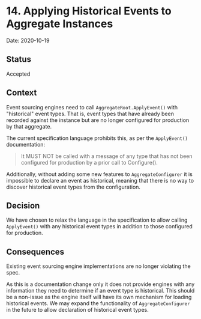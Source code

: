 # 14. Applying Historical Events to Aggregate Instances

Date: 2020-10-19

## Status

Accepted

## Context

Event sourcing engines need to call `AggregateRoot.ApplyEvent()` with
"historical" event types. That is, event types that have already been recorded
against the instance but are no longer configured for production by that
aggregate.

The current specification language prohibits this, as per the `ApplyEvent()`
documentation:

> It MUST NOT be called with a message of any type that has not been
> configured for production by a prior call to Configure().

Additionally, without adding some new features to `AggregateConfigurer` it is
impossible to declare an event as historical, meaning that there is no way to
discover historical event types from the configuration.

## Decision

We have chosen to relax the language in the specification to allow calling
`ApplyEvent()` with any historical event types in addition to those configured
for production.

## Consequences

Existing event sourcing engine implementations are no longer violating the spec.

As this is a documentation change only it does not provide engines with any
information they need to determine if an event type is historical. This should
be a non-issue as the engine itself will have its own mechanism for loading
historical events. We may expand the functionality of `AggregateConfigurer` in
the future to allow declaration of historical event types.
